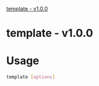 
<a name="readmemd"></a>

[template - v1.0.0](#readmemd)

# template - v1.0.0




<a name="__climd"></a>

# Usage
```bash
template [options]
```